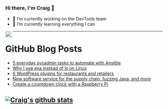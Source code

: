 ### Hi there, I'm Craig 👋

<!--
**CraigTeelFugro/CraigTeelFugro** is a ✨ _special_ ✨ repository because its `README.md` (this file) appears on your GitHub profile.

Here are some ideas to get you started:
-->

- 🔭 I’m currently working on the DevTools team
- 🌱 I’m currently learning everything I can

[<img align="left" alt="Craig Teel | LinkedIn" width="22px" src="https://cdn.jsdelivr.net/npm/simple-icons@v3/icons/linkedin.svg" />][linkedin]

---

# GitHub Blog Posts

<!-- BLOG-POST-LIST:START -->
- [5 everyday sysadmin tasks to automate with Ansible](https://opensource.com/article/21/3/ansible-sysadmin)
- [Why I use exa instead of ls on Linux](https://opensource.com/article/21/3/replace-ls-exa)
- [6 WordPress plugins for restaurants and retailers](https://opensource.com/article/21/3/wordpress-plugins-retail)
- [New software service for the supply chain, fuzzing Java, and more](https://opensource.com/article/21/3/linux-kubernetes-industry-trends)
- [Create a countdown clock with a Raspberry Pi](https://opensource.com/article/21/3/raspberry-pi-countdown-clock)
<!-- BLOG-POST-LIST:END -->

## [![Craig's github stats](https://github-readme-stats.vercel.app/api?username=craigteelfugro)](https://github.com/anuraghazra/github-readme-stats)


[linkedin]: https://linkedin.com/in/craig-teel-b8786771
